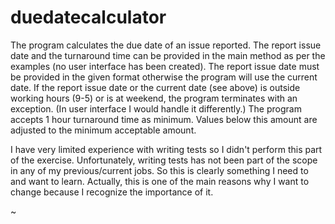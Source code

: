 # duedatecalculator
The program calculates the due date of an issue reported. 
The report issue date and the turnaround time can be provided in the main method as per the examples (no user interface has been created).
The report issue date must be provided in the given format otherwise the program will use the current date.
If the report issue date or the current date (see above) is outside working hours (9-5) or is at weekend, the program terminates with an exception. (In user interface I would handle it differently.)
The program accepts 1 hour turnaround time as minimum. Values below this amount are adjusted to the minimum acceptable amount.

I have very limited experience with writing tests so I didn't perform this part of the exercise. Unfortunately, writing tests has not been part of the scope in any of my previous/current jobs. So this is clearly something I need to and want to learn. Actually, this is one of the main reasons why I want to change because I recognize the importance of it. 

~                                                                                  
